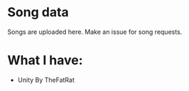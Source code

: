 # Song data
Songs are uploaded here. Make an issue for song requests.
# What I have:
 - Unity By TheFatRat

